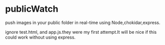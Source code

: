 publicWatch
===========

push images in your public folder in real-time using Node,chokidar,express.

ignore test.html, and app.js.they were my first attempt.It will be nice if this could work without using express.



